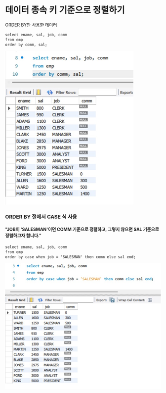 # 데이터 종속 키 기준으로 정렬하기



ORDER BY만 사용한 데이터

```
select ename, sal, job, comm
from emp
order by comm, sal;
```

![정렬한 데이터](img/sql/sql_5.jpg)


### ORDER BY 절에서 CASE 식 사용


#### "JOB이 'SALESMAN'이면 COMM 기준으로 정렬하고, 그렇지 않으면 SAL 기준으로 정렬하고자 합니다."

```
select ename, sal, job, comm
from emp
order by case when job = 'SALESMAN' then comm else sal end;
```

![CASE를 사용한 정렬한 데이터](img/sql/sql_6.jpg)
